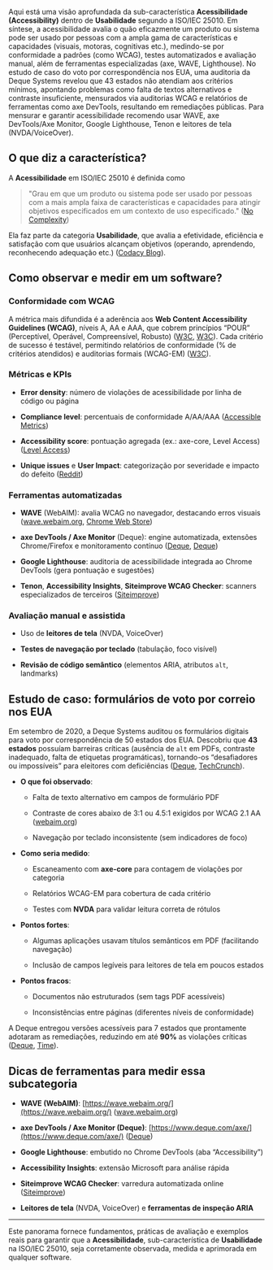 Aqui está uma visão aprofundada da sub-característica **Acessibilidade (Accessibility)** dentro de **Usabilidade** segundo a ISO/IEC 25010. Em síntese, a acessibilidade avalia o quão eficazmente um produto ou sistema pode ser usado por pessoas com a ampla gama de características e capacidades (visuais, motoras, cognitivas etc.), medindo-se por conformidade a padrões (como WCAG), testes automatizados e avaliação manual, além de ferramentas especializadas (axe, WAVE, Lighthouse). No estudo de caso do voto por correspondência nos EUA, uma auditoria da Deque Systems revelou que 43 estados não atendiam aos critérios mínimos, apontando problemas como falta de textos alternativos e contraste insuficiente, mensurados via auditorias WCAG e relatórios de ferramentas como axe DevTools, resultando em remediações públicas. Para mensurar e garantir acessibilidade recomendo usar WAVE, axe DevTools/Axe Monitor, Google Lighthouse, Tenon e leitores de tela (NVDA/VoiceOver).

## O que diz a característica?

A **Acessibilidade** em ISO/IEC 25010 é definida como

> "Grau em que um produto ou sistema pode ser usado por pessoas com a mais ampla faixa de características e capacidades para atingir objetivos especificados em um contexto de uso especificado." ([No Complexity](https://nocomplexity.com/overview-of-iso-25010/?utm_source=chatgpt.com "Overview of ISO 25010 - NO Complexity"))

Ela faz parte da categoria **Usabilidade**, que avalia a efetividade, eficiência e satisfação com que usuários alcançam objetivos (operando, aprendendo, reconhecendo adequação etc.) ([Codacy Blog](https://blog.codacy.com/iso-25010-software-quality-model?utm_source=chatgpt.com "An Exploration of the ISO/IEC 25010 Software Quality Model")).

## Como observar e medir em um software?

### Conformidade com WCAG

A métrica mais difundida é a aderência aos **Web Content Accessibility Guidelines (WCAG)**, níveis A, AA e AAA, que cobrem princípios “POUR” (Perceptível, Operável, Compreensível, Robusto) ([W3C](https://www.w3.org/TR/WCAG21/?utm_source=chatgpt.com "Web Content Accessibility Guidelines (WCAG) 2.1 - W3C"), [W3C](https://www.w3.org/WAI/standards-guidelines/wcag/?utm_source=chatgpt.com "WCAG 2 Overview | Web Accessibility Initiative (WAI) - W3C")). Cada critério de sucesso é testável, permitindo relatórios de conformidade (% de critérios atendidos) e auditorias formais (WCAG-EM) ([W3C](https://www.w3.org/WAI/test-evaluate/conformance/wcag-em/?utm_source=chatgpt.com "WCAG-EM Overview: Website Accessibility Conformance Evaluation ...")).

### Métricas e KPIs

- **Error density**: número de violações de acessibilidade por linha de código ou página
    
- **Compliance level**: percentuais de conformidade A/AA/AAA ([Accessible Metrics](https://www.accessiblemetrics.com/blog/what-are-the-levels-of-wcag-compliance/?utm_source=chatgpt.com "What are the Levels of WCAG Compliance? - Accessible Metrics"))
    
- **Accessibility score**: pontuação agregada (ex.: axe-core, Level Access) ([Level Access](https://www.levelaccess.com/blog/so-you-want-an-accessibility-score/?utm_source=chatgpt.com "Accessibility score | How to measure digital accessibility"))
    
- **Unique issues** e **User Impact**: categorização por severidade e impacto do defeito ([Reddit](https://www.reddit.com/r/accessibility/comments/1bpbmvn/metrics_to_measure_web_accessibility/?utm_source=chatgpt.com "Metrics to measure web accessibility? - Reddit"))
    

### Ferramentas automatizadas

- **WAVE** (WebAIM): avalia WCAG no navegador, destacando erros visuais ([wave.webaim.org](https://wave.webaim.org/?utm_source=chatgpt.com "WAVE Web Accessibility Evaluation Tools"), [Chrome Web Store](https://chromewebstore.google.com/detail/wave-evaluation-tool/jbbplnpkjmmeebjpijfedlgcdilocofh?utm_source=chatgpt.com "WAVE Evaluation Tool - Chrome Web Store"))
    
- **axe DevTools / Axe Monitor** (Deque): engine automatizada, extensões Chrome/Firefox e monitoramento contínuo ([Deque](https://www.deque.com/axe/?utm_source=chatgpt.com "Accessibility Testing Tools & Software: Axe - Deque Systems"), [Deque](https://www.deque.com/axe/monitor/?utm_source=chatgpt.com "Top-Level Accessibility Monitoring Through axe Monitor®"))
    
- **Google Lighthouse**: auditoria de acessibilidade integrada ao Chrome DevTools (gera pontuação e sugestões)
    
- **Tenon**, **Accessibility Insights**, **Siteimprove WCAG Checker**: scanners especializados de terceiros ([Siteimprove](https://www.siteimprove.com/glossary/wcag-compliance-checker/?utm_source=chatgpt.com "WCAG compliance checker - Free instant WCAG 2.0 check"))
    

### Avaliação manual e assistida

- Uso de **leitores de tela** (NVDA, VoiceOver)
    
- **Testes de navegação por teclado** (tabulação, foco visível)
    
- **Revisão de código semântico** (elementos ARIA, atributos `alt`, landmarks)
    

## Estudo de caso: formulários de voto por correio nos EUA

Em setembro de 2020, a Deque Systems auditou os formulários digitais para voto por correspondência de 50 estados dos EUA. Descobriu que **43 estados** possuíam barreiras críticas (ausência de `alt` em PDFs, contraste inadequado, falta de etiquetas programáticas), tornando-os “desafiadores ou impossíveis” para eleitores com deficiências ([Deque](https://www.deque.com/blog/vote-by-mail-accessibility/?utm_source=chatgpt.com "Inaccessible Vote-By-Mail Application Forms - Deque Systems"), [TechCrunch](https://techcrunch.com/2020/10/01/digital-vote-by-mail-applications-in-most-states-are-inaccessible-to-people-with-disabilities/?utm_source=chatgpt.com "Digital vote-by-mail applications in most states are inaccessible to ...")).

- **O que foi observado**:
    
    - Falta de texto alternativo em campos de formulário PDF
        
    - Contraste de cores abaixo de 3:1 ou 4.5:1 exigidos por WCAG 2.1 AA ([webaim.org](https://webaim.org/resources/contrastchecker/?utm_source=chatgpt.com "Contrast Checker - WebAIM"))
        
    - Navegação por teclado inconsistente (sem indicadores de foco)
        
- **Como seria medido**:
    
    - Escaneamento com **axe-core** para contagem de violações por categoria
        
    - Relatórios WCAG-EM para cobertura de cada critério
        
    - Testes com **NVDA** para validar leitura correta de rótulos
        
- **Pontos fortes**:
    
    - Algumas aplicações usavam títulos semânticos em PDF (facilitando navegação)
        
    - Inclusão de campos legíveis para leitores de tela em poucos estados
        
- **Pontos fracos**:
    
    - Documentos não estruturados (sem tags PDF acessíveis)
        
    - Inconsistências entre páginas (diferentes níveis de conformidade)
        

A Deque entregou versões acessíveis para 7 estados que prontamente adotaram as remediações, reduzindo em até **90%** as violações críticas ([Deque](https://www.deque.com/blog/digital-accessibility-in-2020-election/?utm_source=chatgpt.com "Digital Accessibility in 2020 Election: Progress, But A Long Way To Go"), [Time](https://time.com/5894405/election-2020-absentee-ballot-applications-disability-rights/?utm_source=chatgpt.com "Absentee Ballot Applications Are Not Accessible to Voters With Disabilities in 43 States")).

## Dicas de ferramentas para medir essa subcategoria

- **WAVE (WebAIM)**: [https://wave.webaim.org/](https://wave.webaim.org/) ([wave.webaim.org](https://wave.webaim.org/?utm_source=chatgpt.com "WAVE Web Accessibility Evaluation Tools"))
    
- **axe DevTools / Axe Monitor (Deque)**: [https://www.deque.com/axe/](https://www.deque.com/axe/) ([Deque](https://www.deque.com/axe/?utm_source=chatgpt.com "Accessibility Testing Tools & Software: Axe - Deque Systems"))
    
- **Google Lighthouse**: embutido no Chrome DevTools (aba “Accessibility”)
    
- **Accessibility Insights**: extensão Microsoft para análise rápida
    
- **Siteimprove WCAG Checker**: varredura automatizada online ([Siteimprove](https://www.siteimprove.com/glossary/wcag-compliance-checker/?utm_source=chatgpt.com "WCAG compliance checker - Free instant WCAG 2.0 check"))
    
- **Leitores de tela** (NVDA, VoiceOver) e **ferramentas de inspeção ARIA**
    

---

Este panorama fornece fundamentos, práticas de avaliação e exemplos reais para garantir que a **Acessibilidade**, sub-característica de **Usabilidade** na ISO/IEC 25010, seja corretamente observada, medida e aprimorada em qualquer software.